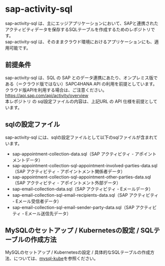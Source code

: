# sap-activity-sql
sap-activity-sql は、主にエッジアプリケーションにおいて、SAPと連携されたアクティビティデータを保存するSQLテーブルを作成するためのレポジトリです。  
sap-activity-sql は、そのままクラウド環境におけるアプリケーションにも、適用可能です。

## 前提条件  
sap-activity-sql は、SQL の SAP とのデータ連携にあたり、オンプレミス版である（＝クラウド版ではない）SAPC4HANA API の利用を前提としています。  
クラウド版APIを利用する場合は、ご注意ください。  
https://api.sap.com/api/activity/overview  
本レポジトリ の sql設定ファイルの内容は、上記URL の API 仕様を前提としています。  

## sqlの設定ファイル
sap-activity-sql には、sqlの設定ファイルとして以下のsqlファイルが含まれています。  

* sap-appointment-collection-data.sql（SAP アクティビティ - アポイントメントデータ）  
* sap-appointment-collection-sql-appointment-involved-parties-data.sql（SAP アクティビティ - アポイントメント関係者データ）  
* sap-appointment-collection-sql-appointment-other-parties-data.sql  （SAP アクティビティ - アポイントメント外部データ）  
* sap-email-collection-data.sql（SAP アクティビティ - Eメールデータ）
* sap-email-collection-sql-email-recipients-data.sql（SAP アクティビティ - Eメール受信者データ）  
* sap-email-collection-sql-email-sender-party-data.sql（SAP アクティビティ - Eメール送信先データ）  

## MySQLのセットアップ / Kubernetesの設定 / SQLテーブルの作成方法
MySQLのセットアップ / Kubernetesの設定 / 具体的なSQLテーブルの作成方法、については、[mysql-kube](https://github.com/latonaio/mysql-kube)を参照ください。